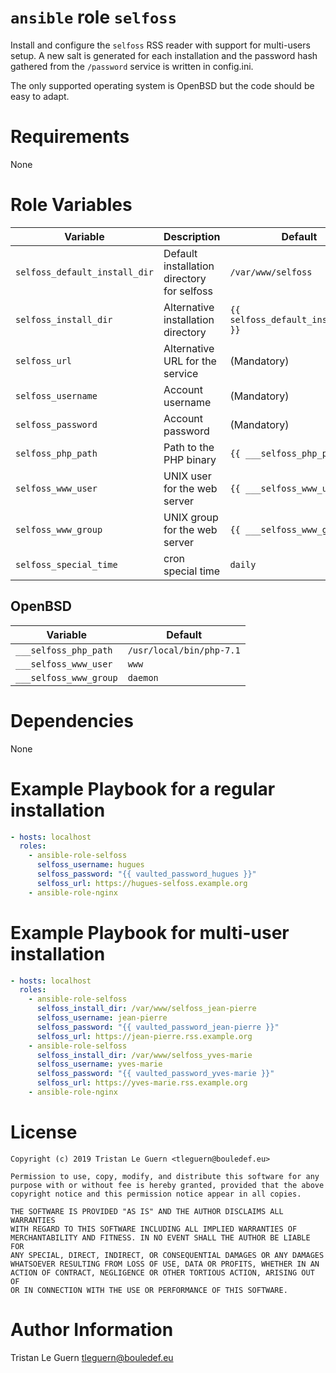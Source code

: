 # `ansible` role `selfoss`

Install and configure the `selfoss` RSS reader with support for multi-users setup.
A new salt is generated for each installation and the password hash gathered from the `/password` service is written in config.ini.

The only supported operating system is OpenBSD but the code should be easy to adapt.

# Requirements

None

# Role Variables

| Variable | Description | Default |
|----------|-------------|---------|
| `selfoss_default_install_dir` | Default installation directory for selfoss | `/var/www/selfoss` |
| `selfoss_install_dir` | Alternative installation directory | `{{ selfoss_default_install_dir }}` |
| `selfoss_url` | Alternative URL for the service | (Mandatory) |
| `selfoss_username` | Account username | (Mandatory) |
| `selfoss_password` | Account password | (Mandatory) |
| `selfoss_php_path` | Path to the PHP binary | `{{ ___selfoss_php_path }}` |
| `selfoss_www_user` | UNIX user for the web server | `{{ ___selfoss_www_user }}` |
| `selfoss_www_group` | UNIX group for the web server | `{{ ___selfoss_www_group }}` |
| `selfoss_special_time` | cron special time | `daily` |

## OpenBSD

| Variable | Default |
|----------|---------|
| `___selfoss_php_path` | `/usr/local/bin/php-7.1` |
| `___selfoss_www_user` | `www` |
| `___selfoss_www_group` | `daemon` |

# Dependencies

None

# Example Playbook for a regular installation

```yaml
- hosts: localhost
  roles:
    - ansible-role-selfoss
      selfoss_username: hugues
      selfoss_password: "{{ vaulted_password_hugues }}"
      selfoss_url: https://hugues-selfoss.example.org
    - ansible-role-nginx
```

# Example Playbook for multi-user installation

```yaml
- hosts: localhost
  roles:
    - ansible-role-selfoss
      selfoss_install_dir: /var/www/selfoss_jean-pierre
      selfoss_username: jean-pierre
      selfoss_password: "{{ vaulted_password_jean-pierre }}"
      selfoss_url: https://jean-pierre.rss.example.org
    - ansible-role-selfoss
      selfoss_install_dir: /var/www/selfoss_yves-marie
      selfoss_username: yves-marie
      selfoss_password: "{{ vaulted_password_yves-marie }}"
      selfoss_url: https://yves-marie.rss.example.org
    - ansible-role-nginx
```

# License

```
Copyright (c) 2019 Tristan Le Guern <tleguern@bouledef.eu>

Permission to use, copy, modify, and distribute this software for any
purpose with or without fee is hereby granted, provided that the above
copyright notice and this permission notice appear in all copies.

THE SOFTWARE IS PROVIDED "AS IS" AND THE AUTHOR DISCLAIMS ALL WARRANTIES
WITH REGARD TO THIS SOFTWARE INCLUDING ALL IMPLIED WARRANTIES OF
MERCHANTABILITY AND FITNESS. IN NO EVENT SHALL THE AUTHOR BE LIABLE FOR
ANY SPECIAL, DIRECT, INDIRECT, OR CONSEQUENTIAL DAMAGES OR ANY DAMAGES
WHATSOEVER RESULTING FROM LOSS OF USE, DATA OR PROFITS, WHETHER IN AN
ACTION OF CONTRACT, NEGLIGENCE OR OTHER TORTIOUS ACTION, ARISING OUT OF
OR IN CONNECTION WITH THE USE OR PERFORMANCE OF THIS SOFTWARE.
```

# Author Information

Tristan Le Guern <tleguern@bouledef.eu>
